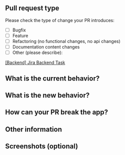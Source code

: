 ## Pull request type

Please check the type of change your PR introduces:

- [ ] Bugfix
- [ ] Feature
- [ ] Refactoring (no functional changes, no api changes)
- [ ] Documentation content changes
- [ ] Other (please describe):

[[Backend] Jira Backend Task](paste-here-jira-task-link)

## What is the current behavior?

## What is the new behavior?

## How can your PR break the app?

## Other information

## Screenshots (optional)